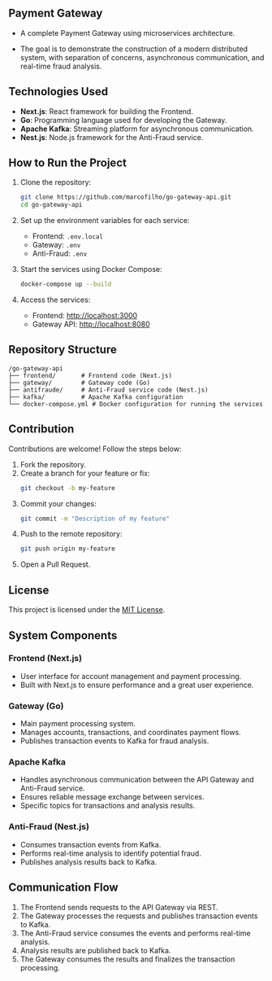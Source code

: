 ## Payment Gateway

- A complete Payment Gateway using microservices architecture.

- The goal is to demonstrate the construction of a modern distributed system, with separation of concerns, asynchronous communication, and real-time fraud analysis.

## Technologies Used

- **Next.js**: React framework for building the Frontend.
- **Go**: Programming language used for developing the Gateway.
- **Apache Kafka**: Streaming platform for asynchronous communication.
- **Nest.js**: Node.js framework for the Anti-Fraud service.

## How to Run the Project

1. Clone the repository:
    ```bash
    git clone https://github.com/marcofilho/go-gateway-api.git
    cd go-gateway-api
    ```

2. Set up the environment variables for each service:
    - Frontend: `.env.local`
    - Gateway: `.env`
    - Anti-Fraud: `.env`

3. Start the services using Docker Compose:
    ```bash
    docker-compose up --build
    ```

4. Access the services:
    - Frontend: [http://localhost:3000](http://localhost:3000)
    - Gateway API: [http://localhost:8080](http://localhost:8080)

## Repository Structure

```plaintext
/go-gateway-api
├── frontend/       # Frontend code (Next.js)
├── gateway/        # Gateway code (Go)
├── antifraude/     # Anti-Fraud service code (Nest.js)
├── kafka/          # Apache Kafka configuration
└── docker-compose.yml # Docker configuration for running the services
```

## Contribution

Contributions are welcome! Follow the steps below:

1. Fork the repository.
2. Create a branch for your feature or fix:
    ```bash
    git checkout -b my-feature
    ```
3. Commit your changes:
    ```bash
    git commit -m "Description of my feature"
    ```
4. Push to the remote repository:
    ```bash
    git push origin my-feature
    ```
5. Open a Pull Request.

## License

This project is licensed under the [MIT License](LICENSE).

## System Components

### Frontend (Next.js)

- User interface for account management and payment processing.
- Built with Next.js to ensure performance and a great user experience.

### Gateway (Go)

- Main payment processing system.
- Manages accounts, transactions, and coordinates payment flows.
- Publishes transaction events to Kafka for fraud analysis.

### Apache Kafka

- Handles asynchronous communication between the API Gateway and Anti-Fraud service.
- Ensures reliable message exchange between services.
- Specific topics for transactions and analysis results.

### Anti-Fraud (Nest.js)

- Consumes transaction events from Kafka.
- Performs real-time analysis to identify potential fraud.
- Publishes analysis results back to Kafka.

## Communication Flow

1. The Frontend sends requests to the API Gateway via REST.
2. The Gateway processes the requests and publishes transaction events to Kafka.
3. The Anti-Fraud service consumes the events and performs real-time analysis.
4. Analysis results are published back to Kafka.
5. The Gateway consumes the results and finalizes the transaction processing.